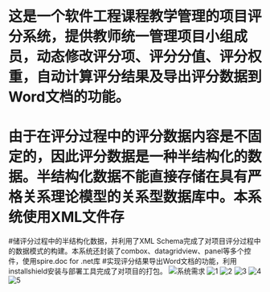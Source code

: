 #  这是一个软件工程课程教学管理的项目评分系统，提供教师统一管理项目小组成员，动态修改评分项、评分分值、评分权重，自动计算评分结果及导出评分数据到Word文档的功能。
#  由于在评分过程中的评分数据内容是不固定的，因此评分数据是一种半结构化的数据。半结构化数据不能直接存储在具有严格关系理论模型的关系型数据库中。本系统使用XML文件存
#储评分过程中的半结构化数据，并利用了XML Schema完成了对项目评分过程中的数据模式的构建。本系统还封装了combox、datagridview、panel等多个控件，使用spire.doc for .net库
#实现评分结果导出Word文档的功能，利用installshield安装与部署工具完成了对项目的打包。
![系统需求](http://github.com/ChenYingqin/ProjectScore/master/images/1.png)
![1](http://github.com/ChenYingqin/ProjectScore/master/images/2.png)
![2](http://github.com/ChenYingqin/ProjectScore/master/images/3.png)
![3](http://github.com/ChenYingqin/ProjectScore/master/images/4.png)
![4](http://github.com/ChenYingqin/ProjectScore/master/images/5.png)
![5](http://github.com/ChenYingqin/ProjectScore/master/images/6.png)

